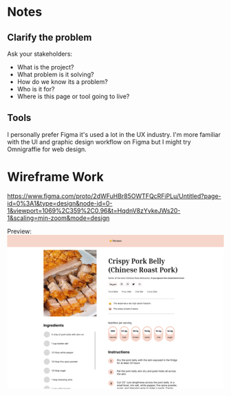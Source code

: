 # Notes
## Clarify the problem
Ask your stakeholders:
- What is the project?
- What problem is it solving?
- How do we know its a problem?
- Who is it for?
- Where is this page or tool going to live?

## Tools
I personally prefer Figma it's used a lot in the UX industry. I'm more familiar with the UI and graphic design workflow on Figma but I might try Omnigraffie for web design.

# Wireframe Work
https://www.figma.com/proto/2dWFuHBr85OWTFQcRFiPLu/Untitled?page-id=0%3A1&type=design&node-id=0-1&viewport=1069%2C359%2C0.96&t=HqdnV8zYvkeJWs20-1&scaling=min-zoom&mode=design

Preview:
![Image](wireframe01.png)